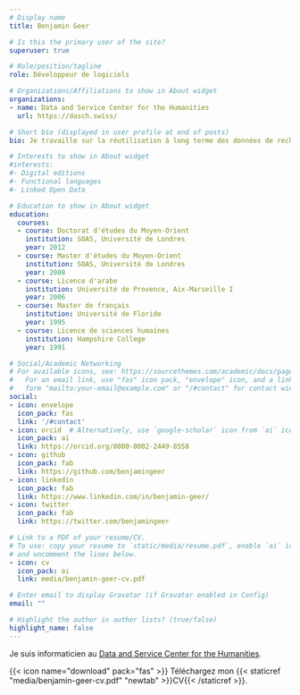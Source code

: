 ```yaml
---
# Display name
title: Benjamin Geer

# Is this the primary user of the site?
superuser: true

# Role/position/tagline
role: Développeur de logiciels

# Organizations/Affiliations to show in About widget
organizations:
- name: Data and Service Center for the Humanities
  url: https://dasch.swiss/

# Short bio (displayed in user profile at end of posts)
bio: Je travaille sur la réutilisation à long terme des données de recherche en sciences humaines.

# Interests to show in About widget
#interests:
#- Digital editions
#- Functional languages
#- Linked Open Data

# Education to show in About widget
education:
  courses:
  - course: Doctorat d'études du Moyen-Orient
    institution: SOAS, Université de Londres
    year: 2012
  - course: Master d'études du Moyen-Orient
    institution: SOAS, Université de Londres
    year: 2008
  - course: Licence d'arabe
    institution: Université de Provence, Aix-Marseille I
    year: 2006
  - course: Master de français
    institution: Université de Floride
    year: 1995
  - course: Licence de sciences humaines
    institution: Hampshire College
    year: 1991

# Social/Academic Networking
# For available icons, see: https://sourcethemes.com/academic/docs/page-builder/#icons
#   For an email link, use "fas" icon pack, "envelope" icon, and a link in the
#   form "mailto:your-email@example.com" or "/#contact" for contact widget.
social:
- icon: envelope
  icon_pack: fas
  link: '/#contact'
- icon: orcid  # Alternatively, use `google-scholar` icon from `ai` icon pack
  icon_pack: ai
  link: https://orcid.org/0000-0002-2449-8558
- icon: github
  icon_pack: fab
  link: https://github.com/benjamingeer
- icon: linkedin
  icon_pack: fab
  link: https://www.linkedin.com/in/benjamin-geer/
- icon: twitter
  icon_pack: fab
  link: https://twitter.com/benjamingeer

# Link to a PDF of your resume/CV.
# To use: copy your resume to `static/media/resume.pdf`, enable `ai` icons in `params.toml`, 
# and uncomment the lines below.
- icon: cv
  icon_pack: ai
  link: media/benjamin-geer-cv.pdf

# Enter email to display Gravatar (if Gravatar enabled in Config)
email: ""

# Highlight the author in author lists? (true/false)
highlight_name: false
---
```


Je suis informaticien au [Data and Service Center for the
Humanities](https://dasch.swiss/).

{{< icon name="download" pack="fas" >}} Téléchargez mon {{< staticref
"media/benjamin-geer-cv.pdf" "newtab" >}}CV{{< /staticref >}}.
